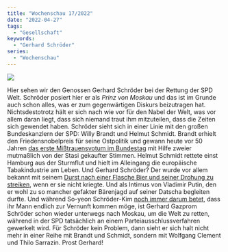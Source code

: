 ```yaml
---
title: "Wochenschau 17/2022"
date: "2022-04-27"
tags:
  - "Gesellschaft"
keywords:
  - "Gerhard Schröder"
series:
  - "Wochenschau"
---
```


![](/images/wochenschau-2022-17-755x1024.jpg)

Hier sehen wir den Genossen Gerhard Schröder bei der Rettung der SPD Welt. Schröder posiert hier er als _Prinz von Moskau_ und das ist im Grunde auch schon alles, was er zum gegenwärtigen Diskurs beizutragen hat. Nichtsdestotrotz hält er sich nach wie vor für den Nabel der Welt, was vor allem daran liegt, dass sich niemand traut ihm mitzuteilen, dass die Zeiten sich gewendet haben. Schröder sieht sich in einer Linie mit den großen Bundeskanzlern der SPD: Willy Brandt und Helmut Schmidt. Brandt erhielt den Friedensnobelpreis für seine Ostpolitik und gewann heute vor 50 Jahren [das erste Mißtrauensvotum im Bundestag](https://www.bundestag.de/dokumente/textarchiv/28290403_misstrauensvotum01-200574) mit Hilfe zweier mutmaßlich von der Stasi gekaufter Stimmen. Helmut Schmidt rettete einst Hamburg aus der Sturmflut und hielt im Alleingang die europäische Tabakindustrie am Leben. Und Gerhard Schröder? Der wurde vor allem bekannt mit seinem [Durst nach einer Flasche Bier und seiner Drohung zu streiken](https://www.youtube.com/watch?v=0H4WGCL--TA), wenn er sie nicht kriegte. Und als Intimus von Vladimir Putin, den er wohl zu so mancher gefakter Bärenjagd auf seiner Datscha begleiten durfte. Und während So-yeon Schröder-Kim [noch immer darum betet](https://www.instagram.com/p/Ca7zVaYsnA5/), dass ihr Mann endlich zur Vernunft kommen möge, ist Gerhard Gazprom Schröder schon wieder unterwegs nach Moskau, um die Welt zu retten, während in der SPD tatsächlich an einem Parteiausschlussverfahren gewerkelt wird. Für Schröder kein Problem, dann sieht er sich halt nicht mehr in einer Reihe mit Brandt und Schmidt, sondern mit Wolfgang Clement und Thilo Sarrazin. Prost Gerhard!
